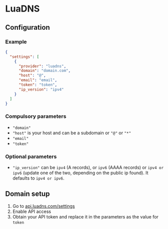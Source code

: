 # LuaDNS

## Configuration

### Example

```json
{
  "settings": [
    {
      "provider": "luadns",
      "domain": "domain.com",
      "host": "@",
      "email": "email",
      "token": "token",
      "ip_version": "ipv4"
    }
  ]
}
```

### Compulsory parameters

- `"domain"`
- `"host"` is your host and can be a subdomain or `"@"` or `"*"`
- `"email"`
- `"token"`

### Optional parameters

- `"ip_version"` can be `ipv4` (A records), or `ipv6` (AAAA records) or `ipv4 or ipv6` (update one of the two, depending on the public ip found). It defaults to `ipv4 or ipv6`.

## Domain setup

1. Go to [api.luadns.com/settings](https://api.luadns.com/settings)
1. Enable API access
1. Obtain your API token and replace it in the parameters as the value for `token`
